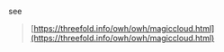 see 

> [https://threefold.info/owh/owh/magiccloud.html](https://threefold.info/owh/owh/magiccloud.html)